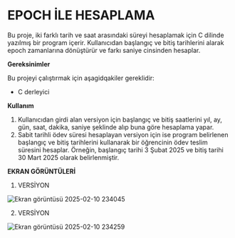# **EPOCH İLE HESAPLAMA**
Bu proje, iki farklı tarih ve saat arasındaki süreyi hesaplamak için C dilinde yazılmış bir program içerir. Kullanıcıdan başlangıç ve bitiş tarihlerini alarak epoch zamanlarına dönüştürür ve farkı saniye cinsinden hesaplar.
 
 **Gereksinimler**
 
 Bu projeyi çalıştırmak için aşagidqakiler gereklidir:
 - C derleyici

 **Kullanım**

1. Kullanıcıdan girdi alan versiyon için başlangıç ve bitiş saatlerini yıl, ay, gün, saat, dakika, saniye şeklinde alıp buna göre hesaplama yapar.
2. Sabit tarihli ödev süresi hesaplayan versiyon için ise program belirlenen başlangıç ve bitiş tarihlerini kullanarak bir öğrencinin ödev teslim süresini hesaplar. Örneğin, başlangıç tarihi 3 Şubat 2025 ve bitiş tarihi 30 Mart 2025 olarak belirlenmiştir.

 **EKRAN GÖRÜNTÜLERİ**

1. VERSİYON
   
![Ekran görüntüsü 2025-02-10 234045](https://github.com/user-attachments/assets/37355ecd-b762-49cb-a3a7-b27ed9f40fe9)

2. VERSİYON
   
![Ekran görüntüsü 2025-02-10 234259](https://github.com/user-attachments/assets/29102b42-b2af-4ed0-8b5f-389b51b5344a)
